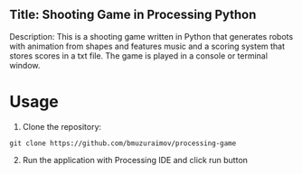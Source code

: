## Title: Shooting Game in Processing Python  
 
 Description: This is a shooting game written in Python that generates robots with animation from shapes and features music and a scoring system that stores scores in a txt file. The game is played in a console or terminal window.
 
 # Usage
 1. Clone the repository:

 `git clone https://github.com/bmuzuraimov/processing-game`

 2. Run the application with Processing IDE and click run button
